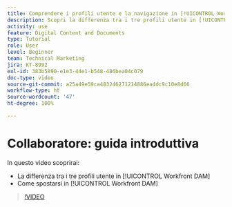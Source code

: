 ```yaml
---
title: Comprendere i profili utente e la navigazione in [!UICONTROL Workfront DAM]
description: Scopri la differenza tra i tre profili utente in [!UICONTROL Workfront DAM] e come spostarsi in [!UICONTROL Workfront DAM].
activity: use
feature: Digital Content and Documents
type: Tutorial
role: User
level: Beginner
team: Technical Marketing
jira: KT-8992
exl-id: 383b5890-e1e3-44e1-b548-486bea04c079
doc-type: video
source-git-commit: a25a49e59ca483246271214886ea4dc9c10e8d66
workflow-type: ht
source-wordcount: '47'
ht-degree: 100%

---
```


# Collaboratore: guida introduttiva

In questo video scoprirai:

* La differenza tra i tre profili utente in [!UICONTROL Workfront DAM]
* Come spostarsi in [!UICONTROL Workfront DAM]

>[!VIDEO](https://video.tv.adobe.com/v/335252/?quality=12&learn=on)
